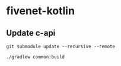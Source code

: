 # fivenet-kotlin

## Update c-api
```shell
git submodule update --recursive --remote
```

```shell
./gradlew common:build
```